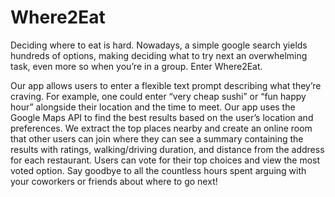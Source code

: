 # Where2Eat

Deciding where to eat is hard. Nowadays, a simple google search yields hundreds of options, making deciding what to try next an overwhelming task, even more so when you’re in a group. Enter Where2Eat. 

Our app allows users to enter a flexible text prompt describing what they’re craving. For example, one could enter “very cheap sushi” or “fun happy hour” alongside their location and the time to meet. Our app uses the Google Maps API to find the best results based on the user’s location and preferences. We extract the top places nearby and create an online room that other users can join where they can see a summary containing the results with ratings, walking/driving duration, and distance from the address for each restaurant. Users can vote for their top choices and view the most voted option. Say goodbye to all the countless hours spent arguing with your coworkers or friends about where to go next!
